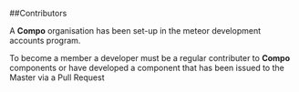 ##Contributors

A **Compo** organisation has been set-up in the meteor development accounts program. 

To become a member a developer must be a regular contributer to **Compo** components or have developed a component that has been issued to the Master via a Pull Request

